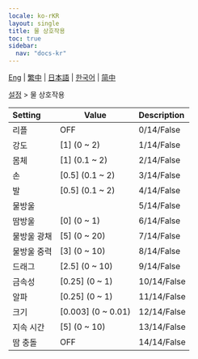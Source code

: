 ```yaml
---
locale: ko-rKR
layout: single
title: 물 상호작용
toc: true
sidebar:
  nav: "docs-kr"
---
```

[Eng](/dancexr/menu/2025.4/actor/water_interaction) | [繁中](/tw/dancexr/menu/2025.4/actor/water_interaction) | [日本語](/jp/dancexr/menu/2025.4/actor/water_interaction) | [한국어](/kr/dancexr/menu/2025.4/actor/water_interaction) | [简中](/zh/dancexr/menu/2025.4/actor/water_interaction)

[설정](../menu#설정) > 물 상호작용



| Setting | Value | Description |
| :--- | --- | :--- |
| 리플 | OFF | 0/14/False
| 강도 | [1] (0 ~ 2) | 1/14/False
| 몸체 | [1] (0.1 ~ 2) | 2/14/False
| 손 | [0.5] (0.1 ~ 2) | 3/14/False
| 발 | [0.5] (0.1 ~ 2) | 4/14/False
| 물방울 || 5/14/False
| 땀방울 | [0] (0 ~ 1) | 6/14/False
| 물방울 광채 | [5] (0 ~ 20) | 7/14/False
| 물방울 중력 | [3] (0 ~ 10) | 8/14/False
| 드래그 | [2.5] (0 ~ 10) | 9/14/False
| 금속성 | [0.25] (0 ~ 1) | 10/14/False
| 알파 | [0.25] (0 ~ 1) | 11/14/False
| 크기 | [0.003] (0 ~ 0.01) | 12/14/False
| 지속 시간 | [5] (0 ~ 10) | 13/14/False
| 땀 충돌 | OFF | 14/14/False
